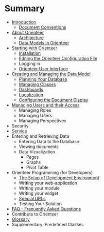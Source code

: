# Summary

* [Introduction](README.md)
   * [Document Conventions](conventions.md)
* [About Orienteer](about_orienteer.md)
   * [Architecture](architecture.md)
   * [Data Models in Orienteer](data_models_in_orienteer.md)
* [Starting with Orienteer](getting_started.md)
   * [Installation](installation.md)
   * [Editing the Orienteer Configuration File](editing_the_orienteer_configuration_file.md)
   * Logging in
   * [Orienteer User Interface](orienteer_user_interface.md)
* [Creating and Managing the Data Model](creating_and_managing_the_data_model.md)
   * [Planning Your Database](planning_your_database.md)
   * [Managing Classes](managing_classes.md)
   * [Dashboards](dashboards.md)
   * [Localization](localization.md)
   * [Configuring the Document Display](configuring_the_document_display.md)
* [Managing Users and their Access](managing_users.md)
   * Managing Roles
   * Managing Users
   * Managing Perspectives
* Security
* [Service](service.md)
* Entering and Retrieving Data
   * Entering Data to the Database
   * Viewing documents
   * Data Vizualization
       * Pages
       * Graphs
       * Pivot Table
* Orienteer Programming (for Developers)
   * [The Setup of Development Environment](the_setup_of_development_environment.md)
   * Writing your web-application
   * Writing your module
   * Writing your widget
   * [Special URLs](special_urls.md)
   * Testing Your Solution
* [FAQ - Frequently Asked Questions](faq.md)
* Contribute to Orienteer
* [Glossary](GLOSSARY.md)
* Supplementary. Predefined Classes

